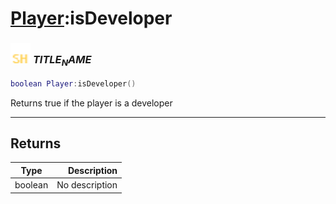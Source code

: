 # [Player](../player/README.md):isDeveloper

### <img src="../../.gitbook/assets/shared.png" width="32" height="32" /> $TITLE_NAME$

```lua
boolean Player:isDeveloper()
```

Returns true if the player is a developer<br>

-----------------
## Returns

| Type   | Description |
| ------ | ----------: |
| boolean | No description |
